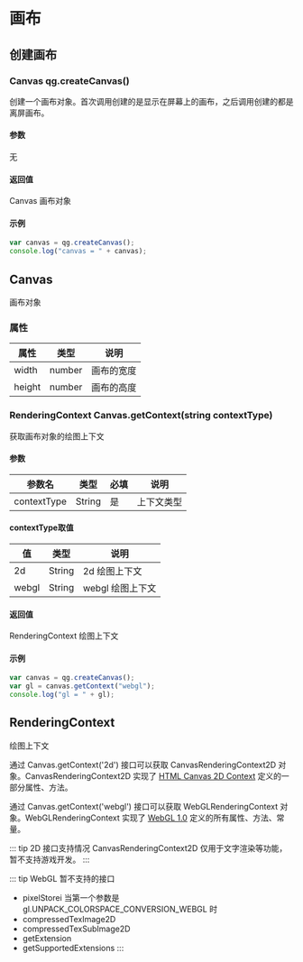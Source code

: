 # 画布

## 创建画布

### Canvas qg.createCanvas()

创建一个画布对象。首次调用创建的是显示在屏幕上的画布，之后调用创建的都是离屏画布。

#### 参数
无

#### 返回值

Canvas 画布对象

#### 示例

```javascript
var canvas = qg.createCanvas();
console.log("canvas = " + canvas);
```

## Canvas

画布对象

### 属性
| 属性      | 类型       | 说明  |
| -------- | -------- | ---- |
| width | number | 画布的宽度    |
| height | number | 画布的高度    |

### RenderingContext Canvas.getContext(string contextType)

获取画布对象的绘图上下文

#### 参数

| 参数名      | 类型       | 必填   | 说明       |
| -------- | -------- | ---- | -------- |
| contextType | String | 是    | 上下文类型     |

#### contextType取值

| 值      | 类型      | 说明       |
| -------- | -------- | -------- |
| 2d | String  | 2d 绘图上下文     |
| webgl | String  | webgl 绘图上下文     |

#### 返回值

RenderingContext 绘图上下文

#### 示例

```javascript
var canvas = qg.createCanvas();
var gl = canvas.getContext("webgl");
console.log("gl = " + gl);
```

## RenderingContext

绘图上下文

通过 Canvas.getContext('2d') 接口可以获取 CanvasRenderingContext2D 对象。CanvasRenderingContext2D 实现了 [HTML Canvas 2D Context](https://developer.mozilla.org/zh-CN/docs/Web/API/CanvasRenderingContext2D) 定义的一部分属性、方法。

通过 Canvas.getContext('webgl') 接口可以获取 WebGLRenderingContext 对象。WebGLRenderingContext 实现了 [WebGL 1.0](https://developer.mozilla.org/zh-CN/docs/Web/API/WebGLRenderingContext) 定义的所有属性、方法、常量。

::: tip 2D 接口支持情况
CanvasRenderingContext2D 仅用于文字渲染等功能，暂不支持游戏开发。
:::

::: tip WebGL 暂不支持的接口
* pixelStorei 当第一个参数是 gl.UNPACK_COLORSPACE_CONVERSION_WEBGL 时
* compressedTexImage2D
* compressedTexSubImage2D
* getExtension
* getSupportedExtensions
:::
    








